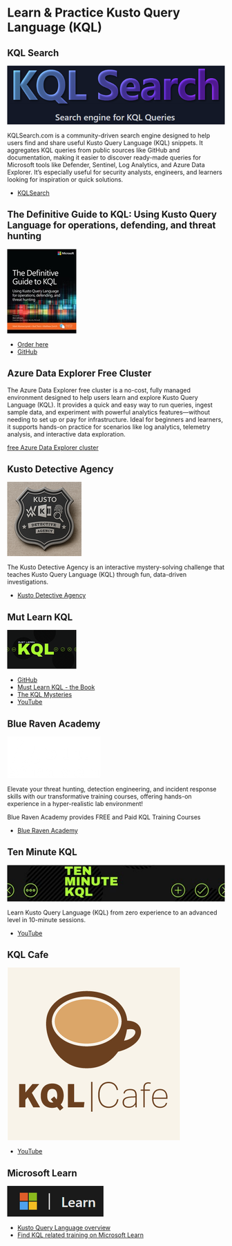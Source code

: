 # Learn & Practice Kusto Query Language (KQL)

## KQL Search

![KQLSearch](../img/kqlsearch.png)

KQLSearch.com is a community-driven search engine designed to help users find and share useful Kusto Query Language (KQL) snippets. It aggregates KQL queries from public sources like GitHub and documentation, making it easier to discover ready-made queries for Microsoft tools like Defender, Sentinel, Log Analytics, and Azure Data Explorer. It’s especially useful for security analysts, engineers, and learners looking for inspiration or quick solutions.

- [KQLSearch](https://www.kqlsearch.com/)

## The Definitive Guide to KQL: Using Kusto Query Language for operations, defending, and threat hunting

![The Definitive Guide to KQL: Using Kusto Query Language for operations, defending, and threat hunting](../img/books/book_definitiveguidekql.jpg)

- [Order here](https://www.microsoftpressstore.com/store/definitive-guide-to-kql-using-kusto-query-language-9780138293383)
- [GitHub](https://github.com/KQLMSPress/definitive-guide-kql)

## Azure Data Explorer Free Cluster

The Azure Data Explorer free cluster is a no-cost, fully managed environment designed to help users learn and explore Kusto Query Language (KQL). It provides a quick and easy way to run queries, ingest sample data, and experiment with powerful analytics features—without needing to set up or pay for infrastructure. Ideal for beginners and learners, it supports hands-on practice for scenarios like log analytics, telemetry analysis, and interactive data exploration.

[free Azure Data Explorer cluster](https://learn.microsoft.com/en-us/azure/data-explorer/start-for-free-web-ui)

## Kusto Detective Agency

![KustoDetectiveAgency](../img/kustodetective.png)

The Kusto Detective Agency is an interactive mystery-solving challenge that teaches Kusto Query Language (KQL) through fun, data-driven investigations.

- [Kusto Detective Agency](https://detective.kusto.io/)

## Mut Learn KQL

![Must Learn KQL](../img/mustlearnkql.png)

- [GitHub](https://github.com/rod-trent/MustLearnKQL)
- [Must Learn KQL - the Book](https://github.com/rod-trent/MustLearnKQL/tree/main/Book_Version)
- [The KQL Mysteries](https://github.com/rod-trent/KQLMysteries)
- [YouTube](https://www.youtube.com/playlist?list=PLsHyMQ1fyeuLAMmNeHXfQFV7MKP-VshPO)

## Blue Raven Academy

![BlueRavenAcademy](../img/blueravenacademy.png)

Elevate your threat hunting, detection engineering, and incident response skills with our transformative training courses, offering hands-on experience in a hyper-realistic lab environment!

Blue Raven Academy provides FREE and Paid KQL Training Courses

- [Blue Raven Academy](https://academy.bluraven.io/)

## Ten Minute KQL

![TenMinuteKQL](../img/tenminutekql.jpg)

Learn Kusto Query Language (KQL) from zero experience to an advanced level in 10-minute sessions.

- [YouTube](https://www.youtube.com/@TenMinuteKQL)

## KQL Cafe

![KQLCafe](../Logo/kqlcafe.png)

- [YouTube](https://www.youtube.com/@KQLCafe)

## Microsoft Learn

![Microsoft Learn](../img/mslearn.png)

- [Kusto Query Language overview](https://learn.microsoft.com/en-us/kusto/query/?view=microsoft-fabric)
- [Find KQL related training on Microsoft Learn](https://learn.microsoft.com/en-us/search/?terms=kql&category=Training)
